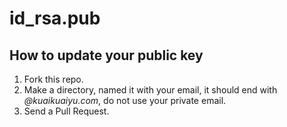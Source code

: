 # id_rsa.pub

## How to update your public key
1. Fork this repo.
2. Make a directory, named it with your email, it should end with *@kuaikuaiyu.com*, do not use your private email.
3. Send a Pull Request.
